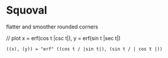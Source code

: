# Squoval
flatter and smoother rounded corners

// plot x = erf(cos t |csc t|), y = erf(sin t |sec t|)

`((x), (y)) = "erf" ((cos t / |sin t|), (sin t / | cos t |))`
